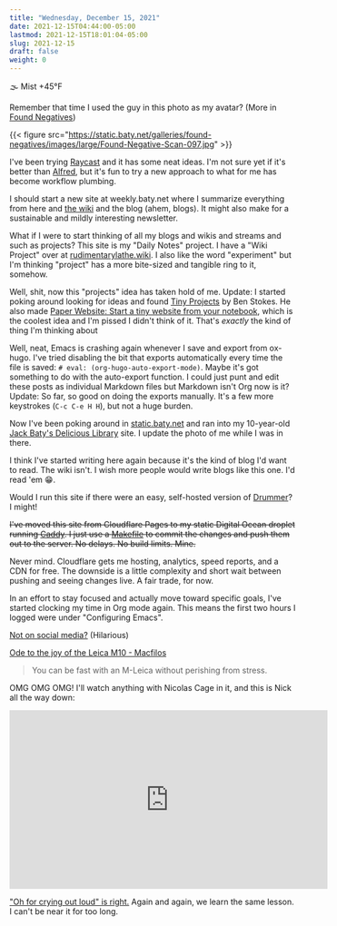 ```yaml
---
title: "Wednesday, December 15, 2021"
date: 2021-12-15T04:44:00-05:00
lastmod: 2021-12-15T18:01:04-05:00
slug: 2021-12-15
draft: false
weight: 0
---
```


🌫  Mist +45°F

Remember that time I used the guy in this photo as my avatar? (More in [Found Negatives](https://static.baty.net/galleries/found-negatives/))

{{< figure src="https://static.baty.net/galleries/found-negatives/images/large/Found-Negative-Scan-097.jpg" >}}

I've been trying [Raycast](https://www.raycast.com/) and it has some neat ideas. I'm not sure yet if it's better than [Alfred](https://www.alfredapp.com), but it's fun to try a new approach to what for me has become workflow plumbing.

I should start a new site at weekly.baty.net where I summarize everything from here and [the wiki](https://rudimentarylathe.wiki) and the blog (ahem, blogs). It might also make for a sustainable and mildly interesting newsletter.

What if I were to start thinking of all my blogs and wikis and streams and such as projects? This site is my "Daily Notes" project. I have a "Wiki Project" over at [rudimentarylathe.wiki](https://rudimentarylathe.org). I also like the word "experiment" but I'm thinking "project" has a more bite-sized and tangible ring to it, somehow.

Well, shit, now this "projects" idea has taken hold of me. Update: I started poking around looking for ideas and found [Tiny Projects](https://tinyprojects.dev/) by Ben Stokes. He also made [Paper Website: Start a tiny website from your notebook](https://paperwebsite.com/), which is the coolest idea and I'm pissed I didn't think of it. That's _exactly_ the kind of thing I'm thinking about

Well, neat, Emacs is crashing again whenever I save and export from ox-hugo. I've tried disabling the bit that exports automatically every time the file is saved: `# eval: (org-hugo-auto-export-mode)`. Maybe it's got something to do with the auto-export function. I could just punt and edit these posts as individual Markdown files but Markdown isn't Org now is it? Update: So far, so good on doing the exports manually. It's a few more keystrokes (`C-c C-e H H`), but not a huge burden.

Now I've been poking around in [static.baty.net](https://static.baty.net) and ran into my 10-year-old [Jack Baty's Delicious Library](https://dellibrary.baty.net/) site. I update the photo of me while I was in there.

I think I've started writing here again because it's the kind of blog I'd want to read. The wiki isn't. I wish more people would write blogs like this one. I'd read 'em 😁.

Would I run this site if there were an easy, self-hosted version of [Drummer](http://drummer.scripting.com)? I might!

~~I've moved this site from Cloudflare Pages to my static Digital Ocean droplet running [Caddy](https://caddyserver.com). I just use a [Makefile](https://github.com/jackbaty/daily.baty.net/blob/main/Makefile) to commit the changes and push them out to the server. No delays. No build limits. Mine.~~

Never mind. Cloudflare gets me hosting, analytics, speed reports, and a CDN for free. The downside is a little complexity and short wait between pushing and seeing changes live. A fair trade, for now.

In an effort to stay focused and actually move toward specific goals, I've started clocking my time in Org mode again. This means the first two hours I logged were under "Configuring Emacs".

[Not on social media?](https://mastodon.social/@Decentralize%5Ftoday/105568887053100411) (Hilarious)

[Ode to the joy of the Leica M10 - Macfilos](https://www.macfilos.com/2021/12/15/ode-to-the-joy-of-the-leica-m10/)

> You can be fast with an M-Leica without perishing from stress.

OMG OMG OMG! I'll watch anything with Nicolas Cage in it, and this is Nick all the way down:

<iframe width="560" height="315" src="https://www.youtube.com/embed/OT_aDZc3vXY" title="YouTube video player" frameborder="0" allow="accelerometer; autoplay; clipboard-write; encrypted-media; gyroscope; picture-in-picture" allowfullscreen></iframe>

["Oh for crying out loud" is right.](https://github.com/scripting/drummerSupport/issues/134) Again and again, we learn the same lesson. I can't be near it for too long.

[//]: # "Exported with love from a post written in Org mode"
[//]: # "- https://github.com/kaushalmodi/ox-hugo"
